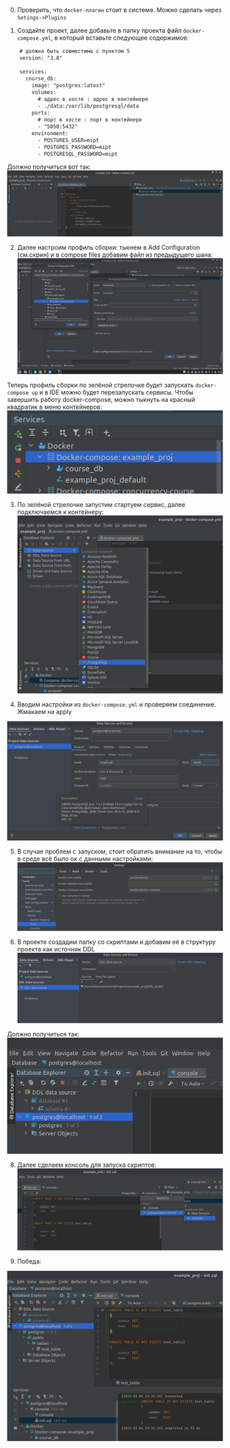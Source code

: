 0. Проверить, что `docker-плагин` стоит в системе. Можно сделать через `Setings->Plugins`

1. Создайте проект, далее добавьте в папку проекта файл ```docker-compose.yml```, в который вставьте следующее содержимое:  

```
    # должна быть совместима с пунктом 5
    version: "3.8"
    
    services:
      course_db:
        image: "postgres:latest"
        volumes:
          # адрес в хосте : адрес в контейнере
          - ./data:/var/lib/postgresql/data
        ports:
          # порт в хосте : порт в контейнере
          - "5050:5432"
        environment:
          - POSTGRES_USER=mipt
          - POSTGRES_PASSWORD=mipt
          - POSTGRESQL_PASSWORD=mipt
```

Должно получиться вот так:  
![](1.png)

2. Далее настроим профиль сборки: тыкнем в Add Configuration (см.скрин) и в compose files добавим файл из предыдущего шана:
![](2.png)

Теперь профиль сборки по зелёной стрелочке будет запускать ```docker-compose up``` и в IDE можно будет перезапускать сервисы. Чтобы завершить работу docker-compose, можно тыкнуть на красный квадратик в меню контейнеров:
![](7.png)


3. По зелёной стрелочке запустим стартуем сервис, далее подключаемся к контейнеру:
![](4.png)

4. Вводим настройки из ```docker-compose.yml``` и проверяем соединение. Жмакаем на apply

![](6.png)

5. В случае проблем с запуском, стоит обратить внимание на то, чтобы в среде всё было ок с данными настройками:  
![](5.png)


6. В проекте создадим папку со скриптами и добавим её в структуру проекта как источник DDL
![](11.png)

Должно получиться так:  
![](12.png)

8. Далее сделаем консоль для запуска скриптов:
![](13.png)

10. Победа:

![](14.png)
